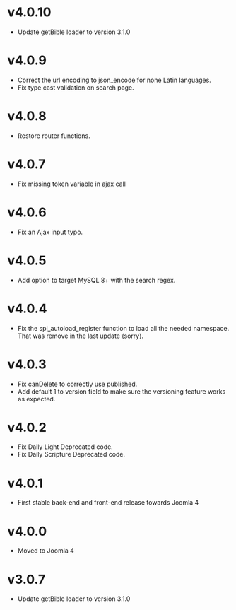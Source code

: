 # v4.0.10

- Update getBible loader to version 3.1.0

# v4.0.9

- Correct the url encoding to json_encode for none Latin languages.
- Fix type cast validation on search page.

# v4.0.8

- Restore router functions.

# v4.0.7

- Fix missing token variable in ajax call 

# v4.0.6

- Fix an Ajax input typo. 

# v4.0.5

- Add option to target MySQL 8+ with the search regex.

# v4.0.4

- Fix the spl_autoload_register function to load all the needed namespace. That was remove in the last update (sorry).

# v4.0.3

- Fix canDelete to correctly use published.
- Add default 1 to version field to make sure the versioning feature works as expected.

# v4.0.2

- Fix Daily Light Deprecated code.
- Fix Daily Scripture Deprecated code.

# v4.0.1

- First stable back-end and front-end release towards Joomla 4

# v4.0.0

- Moved to Joomla 4

# v3.0.7

- Update getBible loader to version 3.1.0